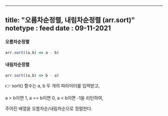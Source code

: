 
---
title: "오름차순정렬, 내림차순정렬 (arr.sort)"
notetype : feed
date : 09-11-2021
---

#### 오름차순정렬

```javascript
arr.sort((a,b) => a - b)
```



#### 내림차순정렬

```javascript
arr.sort((a,b) => b - a)
```





👉 sort() 함수는 a, b 두 개의 파라미터를 입력받고,

a > b이면 1, a == b이면 0, a < b이면 -1을 리턴하여,

주어진 배열을 오름차순/내림차순으로 정렬한다.
